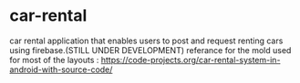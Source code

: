# car-rental

car rental application that enables users to post and request renting cars using firebase.(STILL UNDER DEVELOPMENT) referance for the mold used for most of the layouts : https://code-projects.org/car-rental-system-in-android-with-source-code/
